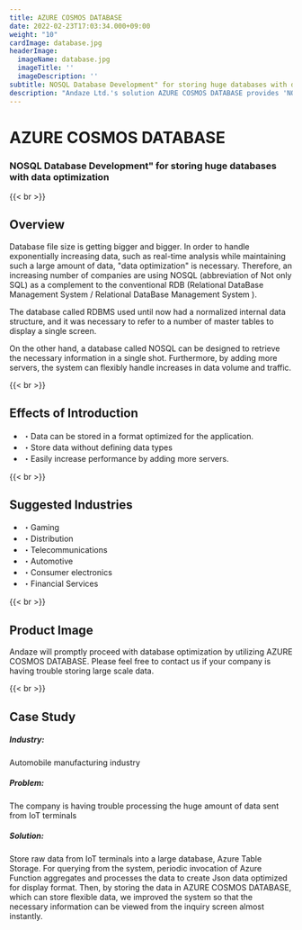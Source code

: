 ```yaml
---
title: AZURE COSMOS DATABASE
date: 2022-02-23T17:03:34.000+09:00
weight: "10"
cardImage: database.jpg
headerImage:
  imageName: database.jpg
  imageTitle: ''
  imageDescription: ''
subtitle: NOSQL Database Development" for storing huge databases with data optimization
description: "Andaze Ltd.'s solution AZURE COSMOS DATABASE provides 'NOSQL database development' to store huge databases by optimizing data. azure cosmos databases will help you to proceed with database optimization promptly. Please feel free to contact us if your company is having trouble storing large scale data."
---
```

# AZURE COSMOS DATABASE

### NOSQL Database Development" for storing huge databases with data optimization

{{< br >}}

## Overview

Database file size is getting bigger and bigger. In order to handle exponentially increasing data, such as real-time analysis while maintaining such a large amount of data, "data optimization" is necessary. Therefore, an increasing number of companies are using NOSQL (abbreviation of Not only SQL) as a complement to the conventional RDB (Relational DataBase Management System / Relational DataBase Management System ).

The database called RDBMS used until now had a normalized internal data structure, and it was necessary to refer to a number of master tables to display a single screen.

On the other hand, a database called NOSQL can be designed to retrieve the necessary information in a single shot. Furthermore, by adding more servers, the system can flexibly handle increases in data volume and traffic.

{{< br >}}

## Effects of Introduction

* ・Data can be stored in a format optimized for the application.
* ・Store data without defining data types
* ・Easily increase performance by adding more servers.

{{< br >}}

## Suggested Industries

* ・Gaming
* ・Distribution
* ・Telecommunications
* ・Automotive
* ・Consumer electronics
* ・Financial Services

{{< br >}}

## Product Image

Andaze will promptly proceed with database optimization by utilizing AZURE COSMOS DATABASE. Please feel free to contact us if your company is having trouble storing large scale data.

{{< br >}}

## Case Study

##### **Industry**:

Automobile manufacturing industry

##### **Problem**:

The company is having trouble processing the huge amount of data sent from IoT terminals

##### **Solution**:

Store raw data from IoT terminals into a large database, Azure Table Storage. For querying from the system, periodic invocation of Azure Function aggregates and processes the data to create Json data optimized for display format. Then, by storing the data in AZURE COSMOS DATABASE, which can store flexible data, we improved the system so that the necessary information can be viewed from the inquiry screen almost instantly.